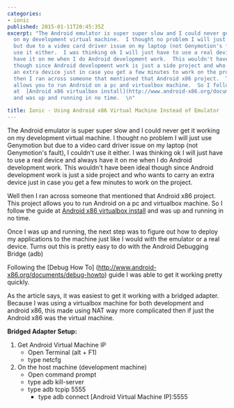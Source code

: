 ```yaml
---
categories:
- ionic
published: 2015-01-11T20:45:35Z
excerpt: "The Android emulator is super super slow and I could never get it working
  on my development virtual machine.  I thought no problem I will just use Genymotion
  but due to a video card driver issue on my laptop (not Genymotion's fault), I couldn't
  use it either.  I was thinking ok I will just have to use a real device and always
  have it on me when I do Android development work.  This wouldn't have been ideal
  though since Android development work is just a side project and who wants to carry
  an extra device just in case you get a few minutes to work on the project.\n\nWell
  then I ran across someone that mentioned that Android x86 project.  This project
  allows you to run Android on a pc and virtualbox machine.  So I follow the guide
  at  [Android x86 virtualbox install](http://www.android-x86.org/documents/virtualboxhowto)
  and was up and running in no time.  \n"

title: Ionic - Using Android x86 Virtual Machine Instead of Emulator
---
```


The Android emulator is super super slow and I could never get it working on my development virtual machine.  I thought no problem I will just use Genymotion but due to a video card driver issue on my laptop (not Genymotion's fault), I couldn't use it either.  I was thinking ok I will just have to use a real device and always have it on me when I do Android development work.  This wouldn't have been ideal though since Android development work is just a side project and who wants to carry an extra device just in case you get a few minutes to work on the project.

Well then I ran across someone that mentioned that Android x86 project.  This project allows you to run Android on a pc and virtualbox machine.  So I follow the guide at  [Android x86 virtualbox install](http://www.android-x86.org/documents/virtualboxhowto) and was up and running in no time.  

Once I was up and running, the next step was to figure out how to deploy my applications to the machine just like I would with the emulator or a real device.  Turns out this is pretty easy to do with the Android Debugging Bridge (adb)

Following the [Debug How To] (http://www.android-x86.org/documents/debug-howto) guide I was able to get it working pretty quickly. 

As the article says, it was easiest to get it working with a bridged adapter.  Because I was using a virtualbox machine for both development and android x86, this made using NAT way more complicated then if just the Android x86 was the virtual machine.  

**Bridged Adapter Setup:**

1. Get Android Virtual Machine IP
	- Open Terminal (alt + F1)
	- type netcfg 
1. On the host machine (development machine)
	- Open command prompt
	- type adb kill-server
	- type adb tcpip 5555
    	- type adb connect [Android Virtual Machine IP]:5555
